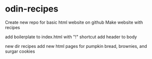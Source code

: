 # odin-recipes
Create new repo for basic html website on github
Make website with recipes

add boilerplate to index.html with "!" shortcut
add header to body

new dir recipes
add new html pages for pumpkin bread, brownies, and surgar cookies
